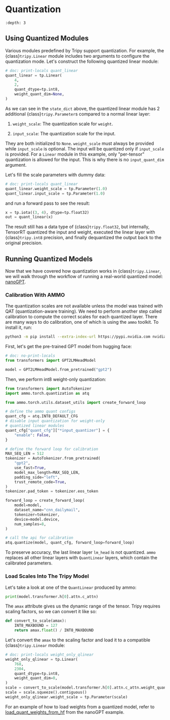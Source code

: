 # Quantization

```{contents} Table of Contents
:depth: 3
```

## Using Quantized Modules

Various modules predefined by Tripy support quantization. For example, the {class}`tripy.Linear` module includes two arguments to configure the quantization mode. Let's construct the following quantized linear module:

```py
# doc: print-locals quant_linear
quant_linear = tp.Linear(
    4,
    2,
    quant_dtype=tp.int8,
    weight_quant_dim=None,
)
```

As we can see in the `state_dict` above, the quantized linear module has 2 additional {class}`tripy.Parameter`s compared to a normal linear layer:

1. `weight_scale`: The quantization scale for `weight`.

2. `input_scale`: The quantization scale for the input.

They are both initialized to `None`. `weight_scale` must always be provided while `input_scale` is optional. The input will be quantized only if `input_scale` is provided. For a `Linear` module in this example, only "per-tensor" quantization is allowed for the input. This is why there is no `input_quant_dim` argument.  

Let's fill the scale parameters with dummy data:

```py
# doc: print-locals quant_linear
quant_linear.weight_scale = tp.Parameter(1.0)
quant_linear.input_scale = tp.Parameter(1.0)
```

and run a forward pass to see the result:

```py
x = tp.iota((3, 4), dtype=tp.float32)
out = quant_linear(x)
```

The result still has a data type of {class}`tripy.float32`, but internally, TensorRT quantized the input and weight, executed the linear layer with {class}`tripy.int8` precision, and finally dequantized the output back to the original precision.

## Running Quantized Models

Now that we have covered how quantization works in {class}`tripy.Linear`, we will walk through the workflow of running a real-world quantized model: [nanoGPT](source:/examples/nanogpt/).

### Calibration With AMMO

<!-- Tripy: IGNORE Start -->

The quantization scales are not available unless the model was trained with QAT (quantization-aware training). We need to perform another step called calibration to compute the correct scales for each quantized layer. There are many ways to do calibration, one of which is using the `ammo` toolkit. To install it, run:

```sh
python3 -m pip install --extra-index-url https://pypi.nvidia.com nvidia-ammo transformers datasets
```

First, let's get the pre-trained GPT model from hugging face:

```py
# doc: no-print-locals
from transformers import GPT2LMHeadModel

model = GPT2LMHeadModel.from_pretrained("gpt2")
```

Then, we perform int8 weight-only quantization:

```py
from transformers import AutoTokenizer
import ammo.torch.quantization as atq

from ammo.torch.utils.dataset_utils import create_forward_loop

# define the ammo quant configs
quant_cfg = atq.INT8_DEFAULT_CFG
# disable input quantization for weight-only
# quantized linear modules
quant_cfg["quant_cfg"]["*input_quantizer"] = {
    "enable": False,
}

# define the forward loop for calibration
MAX_SEQ_LEN = 512
tokenizer = AutoTokenizer.from_pretrained(
    "gpt2",
    use_fast=True,
    model_max_length=MAX_SEQ_LEN,
    padding_side="left",
    trust_remote_code=True,
)
tokenizer.pad_token = tokenizer.eos_token

forward_loop = create_forward_loop(
    model=model,
    dataset_name="cnn_dailymail",
    tokenizer=tokenizer,
    device=model.device,
    num_samples=8,
)

# call the api for calibration
atq.quantize(model, quant_cfg, forward_loop=forward_loop)
```

To preserve accuracy, the last linear layer `lm_head` is not quantized. `ammo` replaces all other linear layers with `QuantLinear` layers, which contain the calibrated parameters.

### Load Scales Into The Tripy Model

Let's take a look at one of the `QuantLinear` produced by ammo:

```py
print(model.transformer.h[0].attn.c_attn)
```

The `amax` attribute gives us the dynamic range of the tensor. Tripy requires scaling factors, so we can convert it like so:

```py
def convert_to_scale(amax):
    INT8_MAXBOUND = 127
    return amax.float() / INT8_MAXBOUND
```

Let's convert the `amax` to the scaling factor and load it to a compatible {class}`tripy.Linear` module:

```py
# doc: print-locals weight_only_qlinear
weight_only_qlinear = tp.Linear(
    768,
    2304,
    quant_dtype=tp.int8,
    weight_quant_dim=0,
)
scale = convert_to_scale(model.transformer.h[0].attn.c_attn.weight_quantizer.export_amax())
scale = scale.squeeze().contiguous()
weight_only_qlinear.weight_scale = tp.Parameter(scale)
```

For an example of how to load weights from a quantized model, refer to [load_quant_weights_from_hf](source:/examples/nanogpt/weight_loader.py) from the nanoGPT example.

<!-- Tripy: IGNORE End -->
